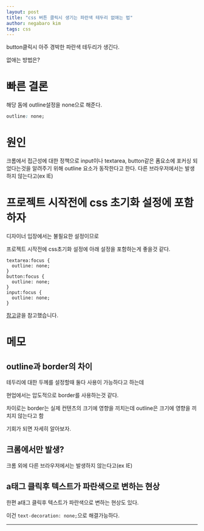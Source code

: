 ```yaml
---
layout: post
title: "css 버튼 클릭시 생기는 파란색 테두리 없애는 법"
author: negabaro kim
tags: css
---
```


button클릭시 아주 경박한 파란색 테두리가 생긴다.

없애는 방법은?

# 빠른 결론

해당 돔에 outline설정을 none으로 해준다.

```css
outline: none;
```


# 원인

크롬에서 접근성에 대한 정책으로 input이나 textarea, button같은 폼요소에 포커싱 되었다는것을 알려주기 위해 outline 요소가 동작한다고 한다. 다른 브라우저에서는 발생하지 않는다고(ex IE)

# 프로젝트 시작전에 css 초기화 설정에 포함하자

디자이너 입장에서는 불필요한 설정이므로 

프로젝트 시작전에 css초기화 설정에 아래 설정을 포함하는게 좋을것 같다.

```
textarea:focus {
  outline: none;
}
button:focus {
  outline: none;
}
input:focus {
  outline: none;
}
```

[참고]글을 참고했습니다.

# 메모


## outline과 border의 차이

테두리에 대한 두께를 설정할때 둘다 사용이 가능하다고 하는데

현업에서는 압도적으로 border를 사용하는것 같다.

차이로는 border는 실제 컨텐츠의 크기에 영향을 끼치는데 outline은 크기에 영향을 끼치지 않는다고 함

기회가 되면 자세히 알아보자.


## 크롬에서만 발생?

크롬 외에 다른 브라우저에서는 발생하지 않는다고(ex IE)

## a태그 클릭후 텍스트가 파란색으로 변하는 현상

한편 a태그 클릭후 텍스트가 파란색으로 변하는 현상도 있다.

이건 `text-decoration: none;`으로 해결가능하다.

---

[참고]: https://junistory.blogspot.com/2017/06/input-textarea-button.html